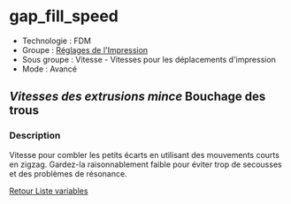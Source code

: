 # gap_fill_speed

* Technologie : FDM
* Groupe : [Réglages de l'Impression](../print_settings/print_settings.md)
* Sous groupe : Vitesse - Vitesses pour les déplacements d'impression
* Mode : Avancé

## *Vitesses des extrusions mince* Bouchage des trous

### Description

Vitesse pour combler les petits écarts en utilisant des mouvements courts en zigzag. Gardez-la raisonnablement faible pour éviter trop de secousses et des problèmes de résonance.

[Retour Liste variables](variable_list.md)